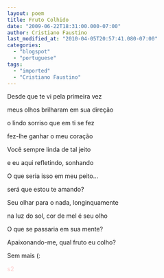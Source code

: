 ```yaml
---
layout: poem
title: Fruto Colhido
date: "2009-06-22T18:31:00.000-07:00"
author: Cristiano Faustino
last_modified_at: "2010-04-05T20:57:41.080-07:00"
categories:
  - "blogspot"
  - "portuguese"
tags:
  - "imported"
  - "Cristiano Faustino"
---
```


Desde que te vi pela primeira vez

meus olhos brilharam em sua direção

o lindo sorriso que em ti se fez

fez-lhe ganhar o meu coração

Você sempre linda de tal jeito

e eu aqui refletindo, sonhando

O que seria isso em meu peito...

será que estou te amando?

Seu olhar para o nada, longinquamente

na luz do sol, cor de mel é seu olho

O que se passaria em sua mente?

Apaixonando-me, qual fruto eu colho?

Sem mais (:

<span style="color: rgb(255, 204, 204);">s2